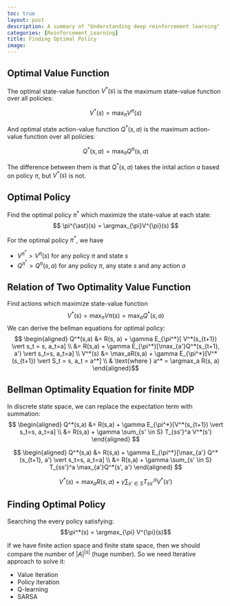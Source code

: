 ```yaml
---
toc: true
layout: post
description: A summary of "Understanding deep reinforcement learning"
categories: [Reinforcement_Learning]
title: Finding Optimal Policy
image: 
---
```


## Optimal Value Function
The optimal state-value function $V^{\ast}(s)$ is the maximum state-value function over all policies:


$$ V^{\ast}(s) = \max_{\pi}V^{\pi}(s) $$


And optimal state action-value function $Q^{\ast}(s, a)$ is the maximum action-value function over all policies:


$$ Q^{\ast}(s, a) = \max_{\pi} Q^{\pi}(s,a)$$


The difference between them is that $Q^{\ast}(s, a)$ takes the inital action $a$ based on policy $\pi$, but $V^{\ast}(s)$ is not.

## Optimal Policy

Find the optimal policy $\pi^{\ast}$ which maximize the state-value at each state:
$$ \pi^{\ast}(s) = \argmax_{\pi}V^{\pi}(s) $$

For the optimal policy $\pi^*$, we have
- $V^{\pi^*} \gt V^{\pi}(s)$ for any policy $\pi$ and state $s$
- $Q^{\pi^*} \gt Q^{\pi}(s, a)$ for any policy $\pi$, any state $s$ and any action $a$

## Relation of Two Optimality Value Function

Find actions which maximize state-value function
$$V^*(s) = \max_{\pi}V{\pi}(s) = \max_{a}Q^*(s, a) $$
We can derive the bellman equations for optimal policy:
$$ \begin{aligned} Q^*(s,a) &= R(s, a) + \gamma E_{\pi^*}[ V^*(s_{t+1}) \vert s_t = s, a_t=a] \\ &= R(s,a) + \gamma E_{\pi^*}[\max_{a'}Q^*(s_{t+1}, a') \vert s_t=s, a_t=a] \\ V^*(s) &= \max_aR(s,a) + \gamma E_{\pi^*}[V^*(s_{t+1}) \vert S_t = s, a_t = a^*] \\ & \text{where } a^* = \argmax_a R(s, a)  \end{aligned}$$

## Bellman Optimality Equation for finite MDP

In discrete state space, we can replace the expectation term with summation:
$$ \begin{aligned} Q^*(s,a) &= R(s,a) + \gamma E_{\pi^*}[V^*(s_{t+1}) \vert s_t=s, a_t=a] \\ &= R(s,a) + \gamma \sum_{s' \in S} T_{ss'}^a V^*(s') \end{aligned} $$

$$ \begin{aligned} Q^*(s,a) &= R(s,a) + \gamma E_{\pi^*}[\max_{a'} Q^*(s_{t+1}, a') \vert s_t=s, a_t=a] \\ &= R(s,a) + \gamma \sum_{s' \in S} T_{ss'}^a \max_{a'}Q^*(s', a') \end{aligned} $$

$$ V^*(s) = \max_a R(s, a) + \gamma \sum_{s' \in S} T_{ss'}^a V^*(s') $$

## Finding Optimal Policy

Searching the every policy satisfying:
$$\pi^*(s) = \argmax_{\pi} V^{\pi}(s)$$

If we have finite action space and finite state space, then we should compare the number of $\vert A \vert^{\vert s \vert}$ (huge number). So we need Iterative approach to solve it:
- Value iteration
- Policy iteration
- Q-learning
- SARSA

